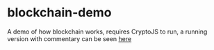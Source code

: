 # blockchain-demo
A demo of how blockchain works, requires CryptoJS to run, a running version with commentary can be seen [here](https://codepen.io/Atouraya/pen/BJRxbY)
